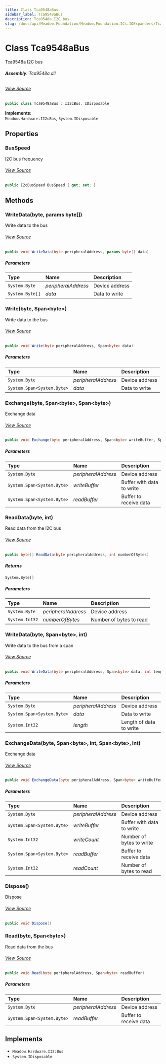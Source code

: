 ```yaml
---
title: Class Tca9548aBus
sidebar_label: Tca9548aBus
description: Tca9548a I2C bus
slug: /docs/api/Meadow.Foundation/Meadow.Foundation.ICs.IOExpanders/Tca9548aBus
---
```

# Class Tca9548aBus
Tca9548a I2C bus

###### **Assembly**: Tca9548a.dll
###### [View Source](https://github.com/WildernessLabs/Meadow.Foundation.git/blob/develop/Source/Meadow.Foundation.Peripherals/ICs.IOExpanders.TCA9548A/Driver/Tca9548ABus.cs#L9)
```csharp title="Declaration"
public class Tca9548aBus : II2cBus, IDisposable
```
**Implements:**  
`Meadow.Hardware.II2cBus`, `System.IDisposable`

## Properties
### BusSpeed
I2C bus frequency
###### [View Source](https://github.com/WildernessLabs/Meadow.Foundation.git/blob/develop/Source/Meadow.Foundation.Peripherals/ICs.IOExpanders.TCA9548A/Driver/Tca9548ABus.cs#L24)
```csharp title="Declaration"
public I2cBusSpeed BusSpeed { get; set; }
```
## Methods
### WriteData(byte, params byte[])
Write data to the bus
###### [View Source](https://github.com/WildernessLabs/Meadow.Foundation.git/blob/develop/Source/Meadow.Foundation.Peripherals/ICs.IOExpanders.TCA9548A/Driver/Tca9548ABus.cs#L31)
```csharp title="Declaration"
public void WriteData(byte peripheralAddress, params byte[] data)
```

##### Parameters

| Type | Name | Description |
|:--- |:--- |:--- |
| `System.Byte` | *peripheralAddress* | Device address |
| `System.Byte[]` | *data* | Data to write |

### Write(byte, Span&lt;byte&gt;)
Write data to the bus
###### [View Source](https://github.com/WildernessLabs/Meadow.Foundation.git/blob/develop/Source/Meadow.Foundation.Peripherals/ICs.IOExpanders.TCA9548A/Driver/Tca9548ABus.cs#L65)
```csharp title="Declaration"
public void Write(byte peripheralAddress, Span<byte> data)
```

##### Parameters

| Type | Name | Description |
|:--- |:--- |:--- |
| `System.Byte` | *peripheralAddress* | Device address |
| `System.Span<System.Byte>` | *data* | Data to write |

### Exchange(byte, Span&lt;byte&gt;, Span&lt;byte&gt;)
Exchange data
###### [View Source](https://github.com/WildernessLabs/Meadow.Foundation.git/blob/develop/Source/Meadow.Foundation.Peripherals/ICs.IOExpanders.TCA9548A/Driver/Tca9548ABus.cs#L85)
```csharp title="Declaration"
public void Exchange(byte peripheralAddress, Span<byte> writeBuffer, Span<byte> readBuffer)
```

##### Parameters

| Type | Name | Description |
|:--- |:--- |:--- |
| `System.Byte` | *peripheralAddress* | Device address |
| `System.Span<System.Byte>` | *writeBuffer* | Buffer with data to write |
| `System.Span<System.Byte>` | *readBuffer* | Buffer to receive data |

### ReadData(byte, int)
Read data from the I2C bus
###### [View Source](https://github.com/WildernessLabs/Meadow.Foundation.git/blob/develop/Source/Meadow.Foundation.Peripherals/ICs.IOExpanders.TCA9548A/Driver/Tca9548ABus.cs#L105)
```csharp title="Declaration"
public byte[] ReadData(byte peripheralAddress, int numberOfBytes)
```

##### Returns

`System.Byte[]`

##### Parameters

| Type | Name | Description |
|:--- |:--- |:--- |
| `System.Byte` | *peripheralAddress* | Device address |
| `System.Int32` | *numberOfBytes* | Number of bytes to read |

### WriteData(byte, Span&lt;byte&gt;, int)
Write data to the bus from a span
###### [View Source](https://github.com/WildernessLabs/Meadow.Foundation.git/blob/develop/Source/Meadow.Foundation.Peripherals/ICs.IOExpanders.TCA9548A/Driver/Tca9548ABus.cs#L127)
```csharp title="Declaration"
public void WriteData(byte peripheralAddress, Span<byte> data, int length)
```

##### Parameters

| Type | Name | Description |
|:--- |:--- |:--- |
| `System.Byte` | *peripheralAddress* | Device address |
| `System.Span<System.Byte>` | *data* | Data to write |
| `System.Int32` | *length* | Length of data to write |

### ExchangeData(byte, Span&lt;byte&gt;, int, Span&lt;byte&gt;, int)
Exchange data
###### [View Source](https://github.com/WildernessLabs/Meadow.Foundation.git/blob/develop/Source/Meadow.Foundation.Peripherals/ICs.IOExpanders.TCA9548A/Driver/Tca9548ABus.cs#L149)
```csharp title="Declaration"
public void ExchangeData(byte peripheralAddress, Span<byte> writeBuffer, int writeCount, Span<byte> readBuffer, int readCount)
```

##### Parameters

| Type | Name | Description |
|:--- |:--- |:--- |
| `System.Byte` | *peripheralAddress* | Device address |
| `System.Span<System.Byte>` | *writeBuffer* | Buffer with data to write |
| `System.Int32` | *writeCount* | Number of bytes to write |
| `System.Span<System.Byte>` | *readBuffer* | Buffer to receive data |
| `System.Int32` | *readCount* | Number of bytes to read |

### Dispose()
Dispose
###### [View Source](https://github.com/WildernessLabs/Meadow.Foundation.git/blob/develop/Source/Meadow.Foundation.Peripherals/ICs.IOExpanders.TCA9548A/Driver/Tca9548ABus.cs#L166)
```csharp title="Declaration"
public void Dispose()
```
### Read(byte, Span&lt;byte&gt;)
Read data from the bus
###### [View Source](https://github.com/WildernessLabs/Meadow.Foundation.git/blob/develop/Source/Meadow.Foundation.Peripherals/ICs.IOExpanders.TCA9548A/Driver/Tca9548ABus.cs#L175)
```csharp title="Declaration"
public void Read(byte peripheralAddress, Span<byte> readBuffer)
```

##### Parameters

| Type | Name | Description |
|:--- |:--- |:--- |
| `System.Byte` | *peripheralAddress* | Device address |
| `System.Span<System.Byte>` | *readBuffer* | Buffer to receive data |


## Implements

* `Meadow.Hardware.II2cBus`
* `System.IDisposable`
